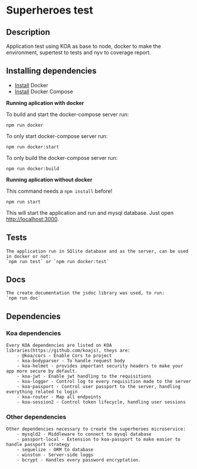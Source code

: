 # Superheroes test

## Description
Application test using KOA as base to node, docker to make the environment, supertest to tests and nyv to coverage report.

## Installing dependencies
- [Install](https://docs.docker.com/engine/installation/) Docker
- [Install](https://docs.docker.com/compose/install/) Docker Compose

**Running aplication with docker**

To build and start the docker-compose server run:
```
npm run docker
```

To only start docker-compose server run:
```
npm run docker:start
```

To only build the docker-compose server run:
```
npm run docker:build
```

**Running aplication without docker**

This command needs a `npm install` before!
```
npm run start
```

This will start the application and run and mysql database.
Just open [http://localhost:3000](http://localhost:3000).

## Tests
    The application run in SQlite database and as the server, can be used in docker or not:    
    `npm run test` or `npm run docker:test`

## Docs
    The create documentation the jsdoc library was used, to run:    
    `npm run doc`

## Dependencies

### Koa dependencies

    Every KOA dependencies are listed on KOA libraries(https://github.com/koajs), theys are:
        - @koa/cors - Enable Cors to project
        - koa-bodyparser - To handle request body
        - koa-helmet - provides important security headers to make your app more secure by default.
        - koa-jwt - Enable jwt handling to the requisitions
        - koa-logger - Control log to every requisition made to the server
        - koa-passport - Control user passport to the server, handling everything related to login
        - koa-router - Map all endpoints
        - koa-session2 - Control token lifecycle, handling user sessions
        
### Other dependencies    
    Other dependencies necessary to create the superheroes microservice:
        - mysqld2 - Middleware to connect to mysql database
        - passport-local - Extension to koa-passport to make easier to handle passport strategy
        - sequelize - ORM to database
        - winston - Server-side loggs
        - bcrypt - Handles every password encryptation.
